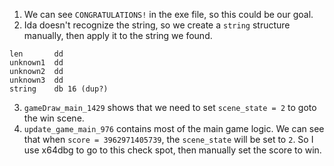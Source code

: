 1. We can see `CONGRATULATIONS!` in the exe file, so this could be our goal.
2. Ida doesn't recognize the string, so we create a `string` structure manually, then apply it to the string we found.

```
len       dd
unknown1  dd
unknown2  dd
unknown3  dd
string    db 16 (dup?)
```

3. `gameDraw_main_1429` shows that we need to set `scene_state = 2` to goto the win scene.
4. `update_game_main_976` contains most of the main game logic. We can see that when `score = 3962971405739`, the `scene_state` will be set to `2`. So I use x64dbg to go to this check spot, then manually set the score to win.
